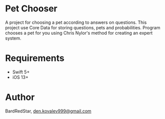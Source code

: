 # Pet Chooser
A project for choosing a pet according to answers on questions. This project use Core Data for storing questions, pets and probabilities. Program chooses a pet for you using Chris Nylor's method for creating an expert system.
# Requirements

* Swift 5+
* iOS 13+

# Author

BardRedStar, den.kovalev999@gmail.com
